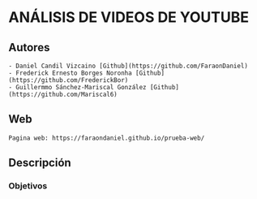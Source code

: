 
# ANÁLISIS DE VIDEOS DE YOUTUBE

## Autores

	- Daniel Candil Vizcaino [Github](https://github.com/FaraonDaniel)
	- Frederick Ernesto Borges Noronha [Github](https://github.com/FrederickBor)
	- Guillermmo Sánchez-Mariscal González [Github] (https://github.com/Mariscal6)
	
## Web 

	Pagina web: https://faraondaniel.github.io/prueba-web/
	
## Descripción

### Objetivos


    
   ```python
	
   
   ```
